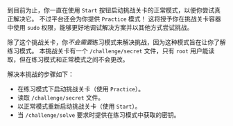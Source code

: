 到目前为止，你一直在使用 `Start` 按钮启动挑战关卡的正常模式，以便你尝试真正解决它。
不过平台还会为你提供 `Practice` 模式！
这将授予你在挑战关卡容器中使用 `sudo` 权限，能够更好地调试解决方案并以其他方式尝试挑战。

除了这个挑战关卡，你*不会需要*练习模式来解决挑战，因为这种模式旨在让你了解练习模式。
本挑战关卡有一个 `/challenge/secret` 文件，只有 `root` 用户能读取，但在练习模式和正常模式之间不会更改。

解决本挑战的步骤如下：
- 在练习模式下启动挑战关卡（使用 `Practice`）。
- 读取 `/challenge/secret` 文件。
- 以正常模式重新启动挑战关卡（使用 `Start`）。
- 当 `/challenge/solve` 要求时提供在练习模式中获取的密钥。
